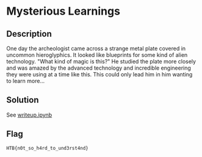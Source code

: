 # Mysterious Learnings

## Description

One day the archeologist came across a strange metal plate covered in uncommon hieroglyphics. It looked like blueprints for some kind of alien technology. "What kind of magic is this?" He studied the plate more closely and was amazed by the advanced technology and incredible engineering they were using at a time like this. This could only lead him in him wanting to learn more...

## Solution

See [writeup.ipynb](./writeup.ipynb)

## Flag

```HTB{n0t_so_h4rd_to_und3rst4nd}```
